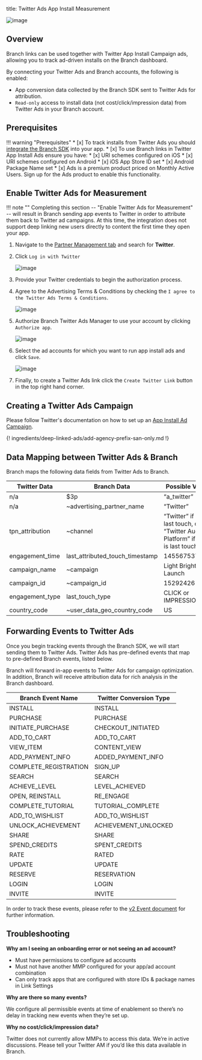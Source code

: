 title: Twitter Ads App Install Measurement

![image](/_assets/img/pages/deep-linked-ads/twitter-ads/twitter-ads-logo.png)

## Overview

Branch links can be used together with Twitter App Install Campaign ads, allowing you to track ad-driven installs on the Branch dashboard.

By connecting your Twitter Ads and Branch accounts, the following is enabled:

- App conversion data collected by the Branch SDK sent to Twitter Ads for attribution.
- `Read-only` access to install data (not cost/click/impression data) from Twitter Ads in your Branch account.

## Prerequisites

!!! warning "Prerequisites"
	* [x] To track installs from Twitter Ads you should [integrate the Branch SDK](/apps/ios/#integrate-branch) into your app.
	* [x] To use Branch links in Twitter App Install Ads ensure you have:
		* [x] URI schemes configured on iOS
		* [x] URI schemes configured on Android
		* [x] iOS App Store ID set
		* [x] Android Package Name set
	* [x] Ads is a premium product priced on Monthly Active Users. Sign up for the Ads product to enable this functionality.

## Enable Twitter Ads for Measurement

!!! note ""
	Completing this section -- "Enable Twitter Ads for Measurement" -- will result in Branch sending app events to Twitter in order to attribute them back to Twitter ad campaigns. At this time, the integration does not support deep linking new users directly to content the first time they open your app.

1. Navigate to the [Partner Management tab](https://dashboard.branch.io/ads/partner-management) and search for **Twitter**.

1. Click `Log in with Twitter`

    ![image](/_assets/img/pages/deep-linked-ads/twitter-ads/twitter-ads-enable.png)

1. Provide your Twitter credentials to begin the authorization process.

1. Agree to the Advertising Terms & Conditions by checking the `I agree to the Twitter Ads Terms & Conditions`.

    ![image](/_assets/img/pages/deep-linked-ads/twitter-ads/twitter-ads-tocs.png)

1. Authorize Branch Twitter Ads Manager to use your account by clicking `Authorize app`.

    ![image](/_assets/img/pages/deep-linked-ads/twitter-ads/twitter-ads-authorize.png)

1. Select the ad accounts for which you want to run app install ads and click `Save`.

    ![image](/_assets/img/pages/deep-linked-ads/twitter-ads/twitter-ads-accounts.png)

1. Finally, to create a Twitter Ads link click the `Create Twitter Link` button in the top right hand corner.


## Creating a Twitter Ads Campaign

Please follow Twitter's documentation on how to set up an [App Install Ad Campaign](https://business.twitter.com/en/help/campaign-setup/create-an-app-installs-or-app-engagement-campaign.html).

{! ingredients/deep-linked-ads/add-agency-prefix-san-only.md !}

## Data Mapping between Twitter Ads & Branch

Branch maps the following data fields from Twitter Ads to Branch.

Twitter Data | Branch Data | Possible Values
--- | --- | ---
n/a | $3p | “a_twitter”
n/a | ~advertising_partner_name | “Twitter”
tpn_attribution | ~channel | “Twitter” if null or last touch, or “Twitter Audience Platform” if TAP is last touch
engagement_time | last_attributed_touch_timestamp | 1455675372963
campaign_name | ~campaign | Light Bright Launch
campaign_id | ~campaign_id | 15292426
engagement_type | last_touch_type | CLICK or IMPRESSION
country_code | ~user_data_geo_country_code | US

## Forwarding Events to Twitter Ads

Once you begin tracking events through the Branch SDK, we will start sending them to Twitter Ads. Twitter Ads has pre-defined events that map to pre-defined Branch events, listed below.

Branch will forward in-app events to Twitter Ads for campaign optimization. In addition, Branch will receive attribution data for rich analysis in the Branch dashboard.

Branch Event Name | Twitter Conversion Type
--- | ---
INSTALL | INSTALL
PURCHASE | PURCHASE
INITIATE_PURCHASE | CHECKOUT_INITIATED
ADD_TO_CART | ADD_TO_CART
VIEW_ITEM | CONTENT_VIEW
ADD_PAYMENT_INFO | ADDED_PAYMENT_INFO
COMPLETE_REGISTRATION | SIGN_UP
SEARCH | SEARCH
ACHIEVE_LEVEL | LEVEL_ACHIEVED
OPEN, REINSTALL | RE_ENGAGE
COMPLETE_TUTORIAL | TUTORIAL_COMPLETE
ADD_TO_WISHLIST | ADD_TO_WISHLIST
UNLOCK_ACHIEVEMENT | ACHIEVEMENT_UNLOCKED
SHARE | SHARE
SPEND_CREDITS | SPENT_CREDITS
RATE | RATED
UPDATE | UPDATE
RESERVE | RESERVATION
LOGIN | LOGIN
INVITE | INVITE

In order to track these events, please refer to the [v2 Event document](/apps/v2event/#v2-event) for further information.

## Troubleshooting

**Why am I seeing an onboarding error or not seeing an ad account?**

- Must have permissions to configure ad accounts
- Must not have another MMP configured for your app/ad account combination
- Can only track apps that are configured with store IDs & package names in Link Settings

**Why are there so many events?**

We configure all permissible events at time of enablement so there’s no delay in tracking new events when they’re set up.

**Why no cost/click/impression data?**

Twitter does not currently allow MMPs to access this data. We’re in active discussions. Please tell your Twitter AM if you’d like this data available in Branch.
